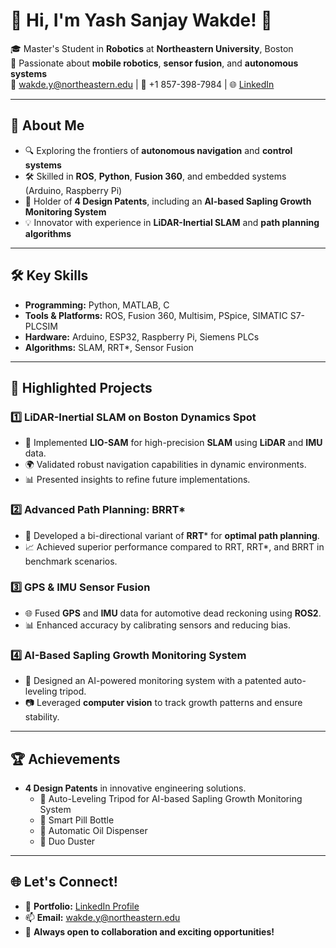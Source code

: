# 👋 Hi, I'm Yash Sanjay Wakde! 🚀

🎓 Master's Student in **Robotics** at **Northeastern University**, Boston  
📍 Passionate about **mobile robotics**, **sensor fusion**, and **autonomous systems**  
📧 wakde.y@northeastern.edu | 📱 +1 857-398-7984 | 🌐 [LinkedIn](https://linkedin.com/in/yash-wakde444/)

---

## 🌟 About Me

- 🔍 Exploring the frontiers of **autonomous navigation** and **control systems**  
- 🛠️ Skilled in **ROS**, **Python**, **Fusion 360**, and embedded systems (Arduino, Raspberry Pi)  
- 📜 Holder of **4 Design Patents**, including an **AI-based Sapling Growth Monitoring System**  
- 💡 Innovator with experience in **LiDAR-Inertial SLAM** and **path planning algorithms**  

---

## 🛠️ Key Skills

- **Programming:** Python, MATLAB, C  
- **Tools & Platforms:** ROS, Fusion 360, Multisim, PSpice, SIMATIC S7-PLCSIM  
- **Hardware:** Arduino, ESP32, Raspberry Pi, Siemens PLCs  
- **Algorithms:** SLAM, RRT*, Sensor Fusion  

---

## 📂 Highlighted Projects

### 1️⃣ **LiDAR-Inertial SLAM on Boston Dynamics Spot**
- 🦾 Implemented **LIO-SAM** for high-precision **SLAM** using **LiDAR** and **IMU** data.
- 🌍 Validated robust navigation capabilities in dynamic environments.  
- 📊 Presented insights to refine future implementations.  

### 2️⃣ **Advanced Path Planning: BRRT***
- 🚀 Developed a bi-directional variant of **RRT*** for **optimal path planning**.  
- 📈 Achieved superior performance compared to RRT, RRT*, and BRRT in benchmark scenarios.  

### 3️⃣ **GPS & IMU Sensor Fusion**
- 🌐 Fused **GPS** and **IMU** data for automotive dead reckoning using **ROS2**.  
- 📊 Enhanced accuracy by calibrating sensors and reducing bias.  

### 4️⃣ **AI-Based Sapling Growth Monitoring System**
- 🌱 Designed an AI-powered monitoring system with a patented auto-leveling tripod.  
- 📷 Leveraged **computer vision** to track growth patterns and ensure stability.  

---

## 🏆 Achievements

- **4 Design Patents** in innovative engineering solutions.  
  - 🎯 Auto-Leveling Tripod for AI-based Sapling Growth Monitoring System   
  - 🎯 Smart Pill Bottle
  - 🎯 Automatic Oil Dispenser 
  - 🎯 Duo Duster

---

## 🌐 Let's Connect!

- 📝 **Portfolio:** [LinkedIn Profile](https://linkedin.com/in/yash-wakde444/)  
- 📫 **Email:** wakde.y@northeastern.edu  
- 🌟 **Always open to collaboration and exciting opportunities!**
